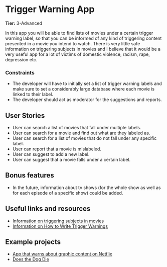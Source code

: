 # Trigger Warning App

**Tier:** 3-Advanced

In this app you will be able to find lists of movies under a certain trigger warning label, so that you can be informed of any kind of triggering content presented in a movie you intend to watch. There is very little safe information on triggering subjects in movies and I believe that it would be a very useful app for a lot of victims of domestic violence, racism, rape, depression etc.

### Constraints

- The developer will have to initially set a list of trigger warning labels and make sure to set a considerably large database where each movie is linked to their label.
- The developer should act as moderator for the suggestions and reports.


## User Stories

- User can search a list of movies that fall under multiple labels.
- User can search for a movie and find out what are they labeled as.
- User can search for a list of movies that do not fall under any specific label.
- User can report that a movie is mislabeled.
- User can suggest to add a new label.
- User can suggest that a movie falls under a certain label.


## Bonus features

- In the future, information about tv shows (for the whole show as well as for each episode of a specific show) could be added.

## Useful links and resources

- [Information on triggering subjects in movies](https://thiscouldbetriggering.tumblr.com/)
- [Information on How to Write Trigger Warnings](https://www.lookslikefilm.com/2019/01/27/how-to-write-a-trigger-warning/)


## Example projects

- [App that warns about graphic content on Netflix](https://www.sfchronicle.com/business/article/Trigger-warning-New-app-warns-Netflix-viewers-of-6801448.php)
- [Does the Dog Die](https://www.doesthedogdie.com/)

